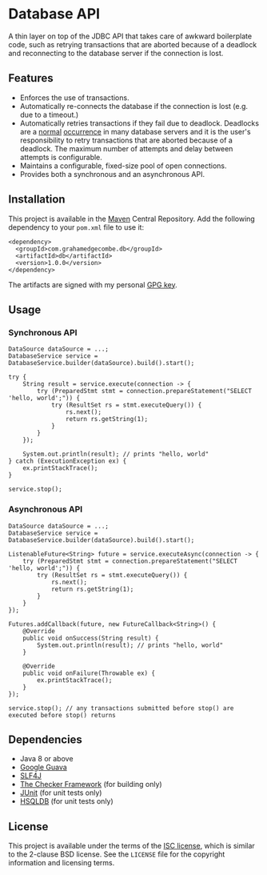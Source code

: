 Database API
============

A thin layer on top of the JDBC API that takes care of awkward boilerplate
code, such as retrying transactions that are aborted because of a deadlock and
reconnecting to the database server if the connection is lost.

Features
--------

 * Enforces the use of transactions.
 * Automatically re-connects the database if the connection is lost (e.g. due
   to a timeout.)
 * Automatically retries transactions if they fail due to deadlock. Deadlocks
   are a [normal][mysql-deadlock] [occurrence][pg-deadlock] in many database
   servers and it is the user's responsibility to retry transactions that are
   aborted because of a deadlock. The maximum number of attempts and delay
   between attempts is configurable.
 * Maintains a configurable, fixed-size pool of open connections.
 * Provides both a synchronous and an asynchronous API.

Installation
------------

This project is available in the [Maven][mvn] Central Repository. Add the
following dependency to your `pom.xml` file to use it:

    <dependency>
      <groupId>com.grahamedgecombe.db</groupId>
      <artifactId>db</artifactId>
      <version>1.0.0</version>
    </dependency>

The artifacts are signed with my personal [GPG key][gpg].

Usage
-----

### Synchronous API

    DataSource dataSource = ...;
    DatabaseService service = DatabaseService.builder(dataSource).build().start();
    
    try {
        String result = service.execute(connection -> {
            try (PreparedStmt stmt = connection.prepareStatement("SELECT 'hello, world';")) {
                try (ResultSet rs = stmt.executeQuery()) {
                    rs.next();
                    return rs.getString(1);
                }
            }
        });
    
        System.out.println(result); // prints "hello, world"
    } catch (ExecutionException ex) {
        ex.printStackTrace();
    }
    
    service.stop();

### Asynchronous API

    DataSource dataSource = ...;
    DatabaseService service = DatabaseService.builder(dataSource).build().start();
    
    ListenableFuture<String> future = service.executeAsync(connection -> {
        try (PreparedStmt stmt = connection.prepareStatement("SELECT 'hello, world';")) {
            try (ResultSet rs = stmt.executeQuery()) {
                rs.next();
                return rs.getString(1);
            }
        }
    });
    
    Futures.addCallback(future, new FutureCallback<String>() {
        @Override
        public void onSuccess(String result) {
            System.out.println(result); // prints "hello, world"
        }
    
        @Override
        public void onFailure(Throwable ex) {
            ex.printStackTrace();
        }
    });
    
    service.stop(); // any transactions submitted before stop() are executed before stop() returns

Dependencies
------------

 * Java 8 or above
 * [Google Guava][guava]
 * [SLF4J][slf4j]
 * [The Checker Framework][checker] (for building only)
 * [JUnit][junit] (for unit tests only)
 * [HSQLDB][hsqldb] (for unit tests only)

License
-------

This project is available under the terms of the [ISC license][isc], which is
similar to the 2-clause BSD license. See the `LICENSE` file for the copyright
information and licensing terms.

[gpg]: https://grahamedgecombe.com/gpe.asc
[mvn]: https://maven.apache.org/
[isc]: http://opensource.org/licenses/isc-license.txt
[guava]: https://github.com/google/guava
[slf4j]: http://slf4j.org/
[checker]: http://types.cs.washington.edu/checker-framework/
[junit]: http://junit.org/
[hsqldb]: http://hsqldb.org/
[mysql-deadlock]: https://dev.mysql.com/doc/refman/5.7/en/innodb-deadlocks.html
[pg-deadlock]: http://www.postgresql.org/docs/current/static/explicit-locking.html#LOCKING-DEADLOCKS

